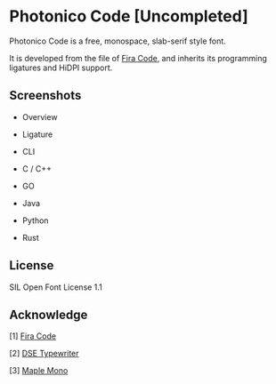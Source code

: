 # Photonico Code [Uncompleted]

Photonico Code is a free, monospace, slab-serif style font.

It is developed from the file of [Fira Code](https://github.com/tonsky/FiraCode), and inherits its programming ligatures and HiDPI support.

## Screenshots

+ Overview

+ Ligature

+ CLI

+ C / C++

+ GO

+ Java

+ Python

+ Rust

## License

SIL Open Font License 1.1

## Acknowledge

[1] [Fira Code](https://github.com/tonsky/FiraCode)

[2] [DSE Typewriter](https://webonastick.com/fonts/dse-typewriter/)

[3] [Maple Mono](https://github.com/subframe7536/Maple-font)
